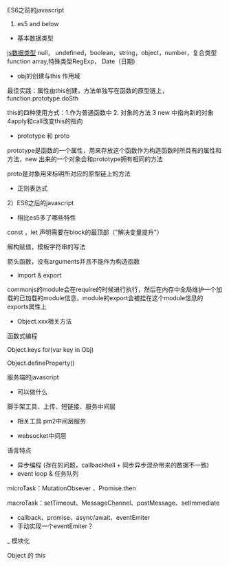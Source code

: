 ES6之前的javascript
1) es5 and below

- 基本数据类型

[js数据类型](https://juejin.im/post/5b2b0a6051882574de4f3d96 )
null， undefined，boolean，string，object，number，复合类型function array,特殊类型RegExp， Date（日期)

- obj的创建与this 作用域

最佳实践：属性由this创建，方法单独写在函数的原型链上，function.prototype.doSth

this的四种使用方式：1.作为普通函数中 2. 对象的方法 3 new 中指向新的对象 4apply和call改变this的指向

- prototype 和 proto

prototype是函数的一个属性，用来存放这个函数作为构造函数时所具有的属性和方法，new 出来的一个对象会和prototype拥有相同的方法

proto是对象用来标明所对应的原型链上的方法


- 正则表达式





2）ES6之后的javascript
- 相比es5多了哪些特性

const ，let 声明需要在block的最顶部（"解决变量提升"）

解构赋值，模板字符串的写法

箭头函数，没有arguments并且不能作为构造函数

- import & export

commonjs的module会在require的时候进行执行，然后在内存中全局维护一个加载的已加载的module信息，module的export会被挂在这个module信息的exports属性上

- Object.xxx相关方法

函数式编程

Object.keys  for(var key in Obj)

Object.defineProperty()


服务端的javascript
- 可以做什么

脚手架工具、上传、短链接、服务中间层

- 相关工具 pm2中间层服务

- websocket中间层


语言特点
- 异步编程 (存在的问题，callbackhell + 同步异步混杂带来的数据不一致)
- event loop & 任务队列

microTask：MutationObsever 、Promise.then

macroTask：setTimeout、MessageChannel、postMessage、setImmediate

- callback、promise、async/await、eventEmiter
- 手动实现一个eventEmiter？

_ 模块化


Object 的 this

